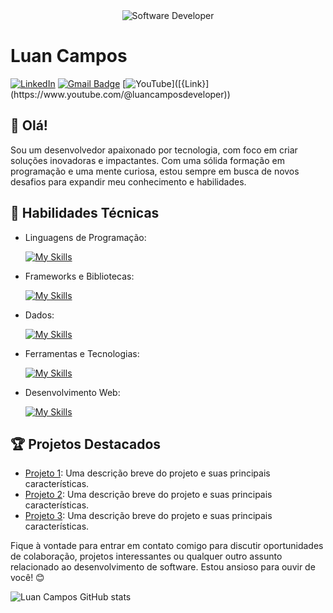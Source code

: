 <div align="center">
  <img src="https://i.pinimg.com/originals/0f/25/e4/0f25e4668c1c7740b5ed41835339d67f.gif" alt="Software Developer">
</div>

# Luan Campos

[![LinkedIn](https://img.shields.io/badge/LinkedIn-luancamposdeveloper-blue?logo=linkedin)](https://www.linkedin.com/in/luan-campos-developer)
[![Gmail Badge](https://img.shields.io/badge/-luancamposdeveloper@gmail.com-006bed?style=flat-square&logo=Gmail&logoColor=white&link=mailto:{SeuEmail})](mailto:luancamposdeveloper@gmail.com)
[![YouTube](https://img.shields.io/badge/-Luan&nbsp;Campos-red?style=flat-square&logo=YouTube&logoColor=white&link=[{Link}](https://www.youtube.com/@luancamposdeveloper))]([{Link}](https://www.youtube.com/@luancamposdeveloper))

## 👋 Olá!

Sou um desenvolvedor apaixonado por tecnologia, com foco em criar soluções inovadoras e impactantes. Com uma sólida formação em programação e uma mente curiosa, estou sempre em busca de novos desafios para expandir meu conhecimento e habilidades.

## 🚀 Habilidades Técnicas

- Linguagens de Programação: 

    [![My Skills](https://skillicons.dev/icons?i=javascript,typescript,php,python,go)](https://skillicons.dev)
- Frameworks e Bibliotecas: 

    [![My Skills](https://skillicons.dev/icons?i=nodejs,react,nextjs,nestjs,jquery,electron,tailwindcss)](https://skillicons.dev)
- Dados: 

    [![My Skills](https://skillicons.dev/icons?i=mysql,sqlite,mongo,postgres,prisma)](https://skillicons.dev)
- Ferramentas e Tecnologias: 

    [![My Skills](https://skillicons.dev/icons?i=git,github,vscode,docker,cloudflare,kubernetes)](https://skillicons.dev)
- Desenvolvimento Web:

    [![My Skills](https://skillicons.dev/icons?i=html,css,scss)](https://skillicons.dev)

## 🏆 Projetos Destacados

- [Projeto 1](https://github.com/[seu-usuario]/projeto1): Uma descrição breve do projeto e suas principais características.
- [Projeto 2](https://github.com/[seu-usuario]/projeto2): Uma descrição breve do projeto e suas principais características.
- [Projeto 3](https://github.com/[seu-usuario]/projeto3): Uma descrição breve do projeto e suas principais características.


Fique à vontade para entrar em contato comigo para discutir oportunidades de colaboração, projetos interessantes ou qualquer outro assunto relacionado ao desenvolvimento de software. Estou ansioso para ouvir de você! 😊

![Luan Campos GitHub stats](https://github-readme-stats.vercel.app/api?username=luancamposdev&show_icons=true&theme=merko)
